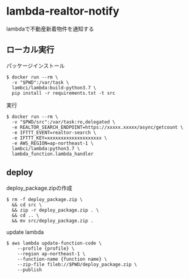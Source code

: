 # lambda-realtor-notify

lambdaで不動産新着物件を通知する

## ローカル実行

パッケージインストール

```
$ docker run --rm \
  -v "$PWD":/var/task \
  lambci/lambda:build-python3.7 \
  pip install -r requirements.txt -t src
```

実行

```
$ docker run --rm \
  -v "$PWD/src":/var/task:ro,delegated \
  -e REALTOR_SEARCH_ENDPOINT=https://xxxxx.xxxxx/async/getcount \
  -e IFTTT_EVENT=realtor-search \
  -e IFTTT_KEY=xxxxxxxxxxxxxxxxxxxx \
  -e AWS_REGION=ap-northeast-1 \
  lambci/lambda:python3.7 \
  lambda_function.lambda_handler
```

## deploy

deploy_package.zipの作成

```
$ rm -f deploy_package.zip \
  && cd src \
  && zip -r deploy_package.zip . \
  && cd .. \
  && mv src/deploy_package.zip .
```

update lambda

```
$ aws lambda update-function-code \
    --profile {profile} \
    --region ap-northeast-1 \
    --function-name {function name} \
    --zip-file fileb://$PWD/deploy_package.zip \
    --publish
```
